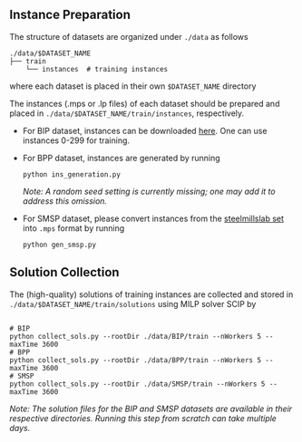 
## Instance Preparation

The structure of datasets are organized under `./data` as follows
```plaintext
./data/$DATASET_NAME
├── train
    └── instances  # training instances

```
where each dataset is placed in their own `$DATASET_NAME` directory

The instances (.mps or .lp files) of each dataset should be prepared and placed in `./data/$DATASET_NAME/train/instances`, respectively.

- For BIP dataset, instances can be downloaded [here](https://github.com/ds4dm/ml4co-competition/blob/main/DATA.md). One can use instances 0-299 for training.

- For BPP dataset, instances are generated by running
    ```plaintext
    python ins_generation.py
    ```
  *Note: A random seed setting is currently missing; one may add it to address this omission.*

- For SMSP dataset, please convert instances from the [steelmillslab set](http://becool.info.ucl.ac.be/steelmillslab) into `.mps` format by running
    
    ```plaintext
    python gen_smsp.py
    ```


## Solution Collection

The (high-quality) solutions of training instances are collected and stored in `./data/$DATASET_NAME/train/solutions` using MILP solver SCIP by


```plaintext

# BIP
python collect_sols.py --rootDir ./data/BIP/train --nWorkers 5 --maxTime 3600
# BPP
python collect_sols.py --rootDir ./data/BPP/train --nWorkers 5 --maxTime 3600
# SMSP
python collect_sols.py --rootDir ./data/SMSP/train --nWorkers 5 --maxTime 3600

```

*Note: The solution files for the BIP and SMSP datasets are available in their respective directories. Running this step from scratch can take multiple days.*

